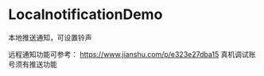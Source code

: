 # LocalnotificationDemo
本地推送通知，可设置铃声

远程通知功能可参考：
https://www.jianshu.com/p/e323e27dba15
真机调试账号须有推送功能
